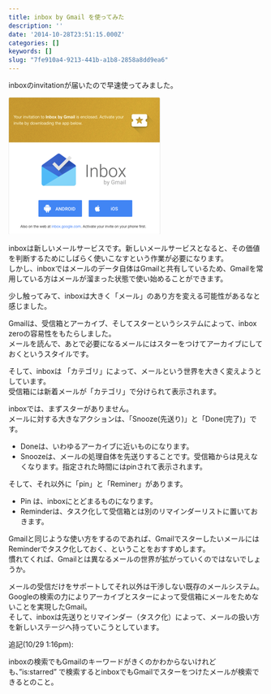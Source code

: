```yaml
---
title: inbox by Gmail を使ってみた
description: ''
date: '2014-10-28T23:51:15.000Z'
categories: []
keywords: []
slug: "7fe910a4-9213-441b-a1b8-2858a8dd9ea6"
---
```

inboxのinvitationが届いたので早速使ってみました。

![](1__SrVrYbiwtFZibFPVi7lgvw.png)

inboxは新しいメールサービスです。新しいメールサービスとなると、その価値を判断するためにしばらく使いこなすという作業が必要になります。  
しかし、inboxではメールのデータ自体はGmailと共有しているため、Gmailを常用している方はメールが溜まった状態で使い始めることができます。

少し触ってみて、inboxは大きく「メール」のあり方を変える可能性があるなと感じました。

Gmailは、受信箱とアーカイブ、そしてスターというシステムによって、inbox zeroの容易性をもたらしました。  
メールを読んで、あとで必要になるメールにはスターをつけてアーカイブにしておくというスタイルです。

そして、inboxは 「カテゴリ」によって、メールという世界を大きく変えようとしています。  
受信箱には新着メールが「カテゴリ」で分けられて表示されます。

inboxでは、まずスターがありません。  
メールに対する大きなアクションは、「Snooze(先送り)」と「Done(完了)」です。

*   Doneは、いわゆるアーカイブに近いものになります。
*   Snoozeは、メールの処理自体を先送りすることです。受信箱からは見えなくなります。指定された時間にはpinされて表示されます。

そして、それ以外に「pin」と「Reminer」があります。

*   Pin は、inboxにとどまるものになります。
*   Reminderは、タスク化して受信箱とは別のリマインダーリストに置いておきます。

Gmailと同じような使い方をするのであれば、GmailでスターしたいメールにはReminderでタスク化しておく、ということをおすすめします。  
慣れてくれば、Gmailとは異なるメールの世界が拡がっていくのではないでしょうか。

メールの受信だけをサポートしてそれ以外は干渉しない既存のメールシステム。  
Googleの検索の力によりアーカイブとスターによって受信箱にメールをためないことを実現したGmail。  
そして、inboxは先送りとリマインダー（タスク化）によって、メールの扱い方を新しいステージへ持っていこうとしています。

追記(10/29 1:16pm):

inboxの検索でもGmailのキーワードがきくのかわからないけれども、”is:starred” で検索するとinboxでもGmailでスターをつけたメールが検索できるとのこと。